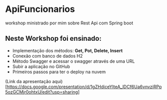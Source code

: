 # ApiFuncionarios
workshop ministrado por mim sobre Rest Api com Spring boot 

##  Neste Workshop foi ensinado:
* Implementação dos métodos: **Get, Pot, Delete, Insert** 
* Conexão com banco de dados H2
* Método Swagger e acessar o swagger através de uma URL
* Subir a aplicação no GitHub 
* Primeiros passos para ter o deploy na nuvem

(Link da apresentação aqui)[https://docs.google.com/presentation/d/1gZHdiceYIteA_lDCf6Ua6vnvziRPp5ozGCMjr0ohtxU/edit?usp=sharing]
